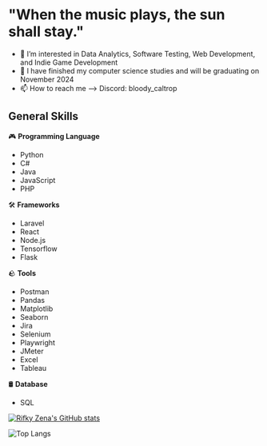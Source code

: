 # "When the music plays, the sun shall stay."

- 👀 I’m interested in Data Analytics, Software Testing, Web Development, and Indie Game Development
- 🌱 I have finished my computer science studies and will be graduating on November 2024
- 📫 How to reach me --> Discord: bloody_caltrop

## General Skills
🎮 **Programming Language**
- Python
- C#
- Java
- JavaScript
- PHP

🛠️ **Frameworks**
- Laravel
- React
- Node.js
- Tensorflow
- Flask

🪨 **Tools**
- Postman
- Pandas
- Matplotlib
- Seaborn
- Jira
- Selenium
- Playwright
- JMeter
- Excel
- Tableau

🛢️ **Database**
- SQL

[![Rifky Zena's GitHub stats](https://github-readme-stats.vercel.app/api?username=rifkyzena&theme=tokyonight)](https://github.com/rifkyzena/github-readme-stats)

![Top Langs](https://github-readme-stats.vercel.app/api/top-langs/?username=rifkyzena&theme=tokyonight)

<!---
rifkyzena1488/rifkyzena1488 is a ✨ special ✨ repository because its `README.md` (this file) appears on your GitHub profile.
You can click the Preview link to take a look at your changes.
--->
